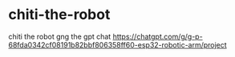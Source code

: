 # chiti-the-robot
chiti the robot gng 
the gpt chat
https://chatgpt.com/g/g-p-68fda0342cf08191b82bbf806358ff60-esp32-robotic-arm/project
